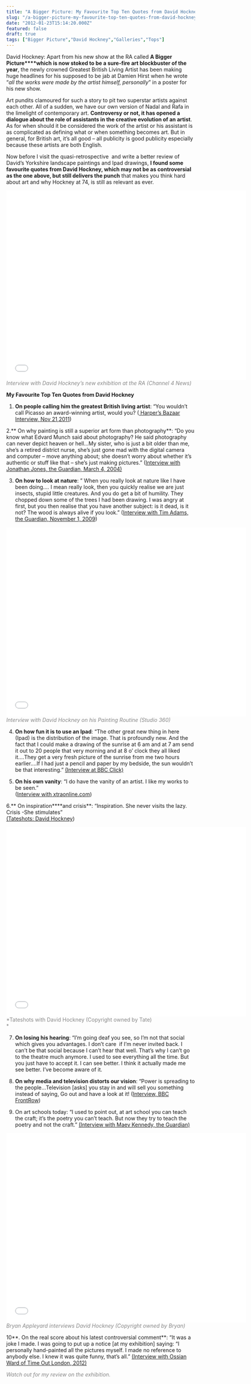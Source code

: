 ```yaml
---
title: "A Bigger Picture: My Favourite Top Ten Quotes from David Hockney"
slug: "/a-bigger-picture-my-favourite-top-ten-quotes-from-david-hockney"
date: "2012-01-23T15:14:20.000Z"
featured: false
draft: true
tags: ["Bigger Picture","David Hockney","Galleries","Tops"]
---
```



David Hockney: Apart from his new show at the RA called **A Bigger Picture****which is now stoked to be a sure-fire art blockbuster of the year**, the newly crowned Greatest British Living Artist has been making huge headlines for his supposed to be jab at Damien Hirst when he wrote “*all the works were made by the artist himself, personally*” in a poster for his new show.

Art pundits clamoured for such a story to pit two superstar artists against each other. All of a sudden, we have our own version of Nadal and Rafa in the limelight of contemporary art. **Controversy or not, it has opened a dialogue about the role of assistants in the creative evolution of an artist**. As for when should it be considered the work of the artist or his assistant is as complicated as defining what or when something becomes art. But in general, for British art, it’s all good – all publicity is good publicity especially because these artists are both English.

Now before I visit the quasi-retrospective  and write a better review of David’s Yorkshire landscape paintings and Ipad drawings, **I found some favourite quotes from David Hockney, which may not be as controversial as the one above, but still delivers the punch** that makes you think hard about art and why Hockney at 74, is still as relevant as ever.

<span class="youtube"><iframe allowfullscreen="" class="youtube-player" frameborder="0" height="505" src="//www.youtube.com/embed/uIsiuhq2GS8?wmode=transparent&fs=1&hl=en&modestbranding=1&iv_load_policy=3&showsearch=0&rel=0&theme=dark" title="YouTube video player" type="text/html" width="640"></iframe></span>  
<span style="color: #888888;">*Interview with David Hockney’s new exhibition at the RA (Channel 4 News)*</span>

**My Favourite Top Ten Quotes from David Hockney**

1. **On people calling him the greatest British living artist**: “You wouldn’t call Picasso an award-winning artist, would you? ([ Harper’s Bazaar Interview, Nov 21,2011](http://www.harpersbazaar.com/magazine/feature-articles/david-hockney-interview-1211))

2.** On why painting is still a superior art form than photography**: “Do you know what Edvard Munch said about photography? He said photography can never depict heaven or hell…My sister, who is just a bit older than me, she’s a retired district nurse, she’s just gone mad with the digital camera and computer – move anything about; she doesn’t worry about whether it’s authentic or stuff like that – she’s just making pictures.” ([Interview with Jonathan Jones, the Guardian, March 4, 2004)](http://www.guardian.co.uk/artanddesign/2004/mar/04/photography)

3. **On how to look at nature**: ” When you really look at nature like I have been doing…. I mean really look, then you quickly realise we are just insects, stupid little creatures. And you do get a bit of humility. They chopped down some of the trees I had been drawing. I was angry at first, but you then realise that you have another subject: is it dead, is it not? The wood is always alive if you look.” ([Interview with Tim Adams, the Guardian, November 1, 2009](http://www.guardian.co.uk/artanddesign/2009/nov/01/david-hockney-interview-tim-adams))

<span class="youtube"><iframe allowfullscreen="" class="youtube-player" frameborder="0" height="505" src="//www.youtube.com/embed/wa_WfayWumg?wmode=transparent&fs=1&hl=en&modestbranding=1&iv_load_policy=3&showsearch=0&rel=0&theme=dark&feature=related" title="YouTube video player" type="text/html" width="640"></iframe></span>  
<span style="color: #888888;">*Interview with David Hockney on his Painting Routine (Studio 360)*</span>

4. **On how fun it is to use an Ipad**: “The other great new thing in here (Ipad) is the distribution of the image. That is profoundly new. And the fact that I could make a drawing of the sunrise at 6 am and at 7 am send it out to 20 people that very morning and at 8 o’ clock they all liked it….They get a very fresh picture of the sunrise from me two hours earlier….If I had just a pencil and paper by my bedside, the sun wouldn’t be that interesting.” [(Interview at BBC Click)](http://www.bbc.co.uk/news/technology-11666162)

5. **On his own vanity**: “I do have the vanity of an artist. I like my works to be seen.”   
([Interview with xtraonline.com](http://sissydude.com/2011/11/10/david-hockney-interview/))

6.** On inspiration****and crisis**: “Inspiration. She never visits the lazy. Crisis -She stimulates”   
[(Tateshots: David Hockney](http://www.youtube.com/watch?v=8lCMDgvZ3co&feature=related))

<span class="youtube"><iframe allowfullscreen="" class="youtube-player" frameborder="0" height="505" src="//www.youtube.com/embed/8lCMDgvZ3co?wmode=transparent&fs=1&hl=en&modestbranding=1&iv_load_policy=3&showsearch=0&rel=0&theme=dark&feature=related" title="YouTube video player" type="text/html" width="640"></iframe></span>  
<span style="color: #888888;">*Tateshots with David Hockney (Copyright owned by Tate)  
*</span>

7. **On losing his hearing**: “I’m going deaf you see, so I’m not that social which gives you advantages. I don’t care  if I’m never invited back. I can’t be that social because I can’t hear that well. That’s why I can’t go to the theatre much anymore. I used to see everything all the time. But you just have to accept it. I can see better. I think it actually made me see better. I’ve become aware of it.  

8. **On why media and television distorts our vision**: “Power is spreading to the people…Television [asks] you stay in and will sell you something instead of saying, Go out and have a look at it! ([Interview, BBC FrontRow](http://www.bbc.co.uk/programmes/p00kc4rz))

9. On art schools today: “I used to point out, at art school you can teach the craft; it’s the poetry you can’t teach. But now they try to teach the poetry and not the craft.” [(Interview with Maev Kennedy, the Guardian)](http://www.guardian.co.uk/artanddesign/2012/jan/03/david-hockney-damien-hirst-rival-exhibitions)

<span class="youtube"><iframe allowfullscreen="" class="youtube-player" frameborder="0" height="505" src="//www.youtube.com/embed/WSj1uLCaiZQ?wmode=transparent&fs=1&hl=en&modestbranding=1&iv_load_policy=3&showsearch=0&rel=0&theme=dark&feature=related" title="YouTube video player" type="text/html" width="640"></iframe></span>  
<span style="color: #888888;">*Bryan Appleyard interviews David Hockney (Copyright owned by Bryan)*</span>

10**. On the real score about his latest controversial comment**: “It was a joke I made. I was going to put up a notice [at my exhibition] saying: “I personally hand-painted all the pictures myself. I made no reference to anybody else. I knew it was quite funny, that’s all.” [(Interview with Ossian Ward of Time Out London, 2012)](http://www.timeout.com/london/feature/2155/interview-david-hockney)

<span style="color: #888888;">*Watch out for my review on the exhibition.*</span>



